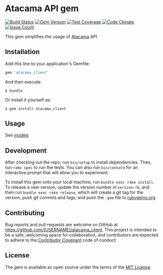 # Atacama API gem

[![Build Status](https://travis-ci.org/coyosoftware/atacama_client.svg?branch=master)](https://travis-ci.org/coyosoftware/atacama_client) [![Gem Version](https://badge.fury.io/rb/atacama_client.svg)](http://badge.fury.io/rb/atacama_client) [![Test Coverage](https://codeclimate.com/github/coyosoftware/atacama_client/badges/coverage.svg)](https://codeclimate.com/github/coyosoftware/atacama_client/coverage) [![Code Climate](https://codeclimate.com/github/coyosoftware/atacama_client/badges/gpa.svg)](https://codeclimate.com/github/coyosoftware/atacama_client) [![Issue Count](https://codeclimate.com/github/coyosoftware/atacama_client/badges/issue_count.svg)](https://codeclimate.com/github/coyosoftware/atacama_client)

This gem simplifies the usage of [Atacama](http://atacama.coyo.com.br/) API

## Installation

Add this line to your application's Gemfile:

```ruby
gem 'atacama_client'
```

And then execute:

    $ bundle

Or install it yourself as:

    $ gem install atacama_client

## Usage

See [models](lib/atacama_client/models)

## Development

After checking out the repo, run `bin/setup` to install dependencies. Then, run `rake spec` to run the tests. You can also run `bin/console` for an interactive prompt that will allow you to experiment.

To install this gem onto your local machine, run `bundle exec rake install`. To release a new version, update the version number in `version.rb`, and then run `bundle exec rake release`, which will create a git tag for the version, push git commits and tags, and push the `.gem` file to [rubygems.org](https://rubygems.org).

## Contributing

Bug reports and pull requests are welcome on GitHub at https://github.com/[USERNAME]/atacama_client. This project is intended to be a safe, welcoming space for collaboration, and contributors are expected to adhere to the [Contributor Covenant](http://contributor-covenant.org) code of conduct.


## License

The gem is available as open source under the terms of the [MIT License](http://opensource.org/licenses/MIT).


